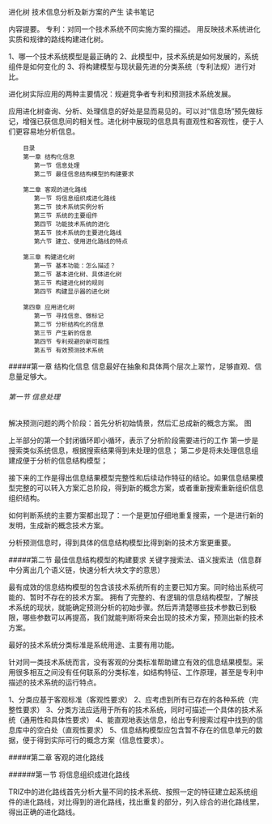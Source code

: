 进化树 技术信息分析及新方案的产生 读书笔记

内容提要。
专利：对同一个技术系统不同实施方案的描述。
用反映技术系统进化实质和规律的路线构建进化树。

1、哪一个技术系统模型是最正确的
2、此模型中，技术系统是如何发展的，系统组件是如何变化的
3、将构建模型与现状最先进的分类系统（专利法规）进行对比。

进化树实际应用的两种主要情况：规避竞争者专利和预测技术系统发展。

应用进化树查询、分析、处理信息的好处是显而易见的。可以对“信息场”预先做标记，增强已获信息间的相关性。进化树中展现的信息具有直观性和客观性，便于人们更容易地分析信息。

		目录
		第一章 结构化信息
		   第一节 信息处理
		   第二节 最佳信息结构模型的构建要求

		第二章 客观的进化路线
		   第一节 将信息组织成进化路线
		   第二节 技术系统实例分析
		   第三节 系统的主要组件
		   第四节 功能技术系统的进化
		   第五节 技术系统的主要进化路线
		   第六节 建立、使用进化路线的特点
		   
		第三章 构建进化树
		   第一节 基本功能：怎么描述？
		   第二节 基本进化树、具体进化树
		   第三节 构建进化树的规则
		   第四节 构建显示器的进化树
		   
		第四章 应用进化树
		   第一节 寻找信息、做标记
		   第二节 分析结构化的信息
		   第三节 产生新的信息
		   第四节 专利规避的新可能性
		   第五节 有效预测技术系统

#####第一章 结构化信息
信息最好在抽象和具体两个层次上翠竹，足够直观、信息量足够大。

###### 第一节 信息处理
解决预测问题的两个阶段：首先分析初始情景，然后汇总成新的概念方案。
图

上半部分的第一个封闭循环即小循环，表示了分析阶段需要进行的工作
第一步是搜索类似系统信息，根据搜索结果得到未处理的信息；
第二步是将未处理信息组建成便于分析的信息结构模型；

接下来的工作是得出信息结果模型完整性和后续动作特征的结论。如果信息结果模型完整的可以转入方案汇总阶段，得到新的概念方案，或者重新搜索重新组织信息组织结构。

如何判断系统的主要方案都出现了：一个是更加仔细地重复搜索，一个是进行新的发明，生成新的概念技术方案。

分析预测信息时，得到具体的信息结构模型比得到新的技术方案更重要。

#####第二节 最佳信息结构模型的构建要求
关键字搜索法、语义搜索法（信息群中分离出几个语义链，快速分析大块文字的意思）

最有成效的信息结构模型的包含该技术系统所有的主要已知方案。同时给出系统可能的、暂时不存在的技术方案。
拥有了完整的、有逻辑的信息结构模型，了解技术系统的现状，就能确定预测分析的初始步骤。然后弄清楚哪些技术参数已到极限，哪些参数可以再提高，我们就能判断将来会出现的技术方案，预测出新的技术方案。

最好的技术系统分类标准是系统用途、主要有用功能。

针对同一类技术系统而言，没有客观的分类标准帮助建立有效的信息结果模型。采用很多相互之间没有任何联系的分类标准，如结构特征、工作原理，甚至是专利中描述的技术系统的运行特点。

1、分类应基于客观标准（客观性要求）
2、应考虑到所有已存在的各种系统（完整性要求）
3、分类方法应适用于所有的技术系统，同时可描述一个具体的技术系统（通用性和具体性要求）
4、能直观地表达信息，给出专利搜索过程中找到的信息库中的空白处（直观性要求）
5、信息结构模型应包含暂不存在的信息单元的数据，便于得到实际可行的概念方案（信息性要求）。

#####第二章 客观的进化路线

######第一节 将信息组织成进化路线

TRIZ中的进化路线首先分析大量不同的技术系统、按照一定的特征建立起系统组件的进化路线，对比得到的进化路线，找出重复的部分，列入综合的进化路线里，得出正确的进化路线。





